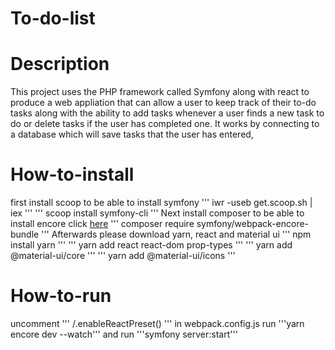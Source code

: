 # To-do-list

# Description
This project uses the PHP framework called Symfony along with react to produce a web appliation that can allow a user to keep track of their to-do tasks along with
the ability to add tasks whenever a user finds a new task to do or delete tasks if the user has completed one. It works by connecting to a database which will save
tasks that the user has entered, 


# How-to-install
first install scoop to be able to install symfony
'''
iwr -useb get.scoop.sh | iex
'''
'''
scoop install symfony-cli
'''
Next install composer to be able to install encore click [here](https://getcomposer.org/download/)
'''
composer require symfony/webpack-encore-bundle
'''
Afterwards please download yarn, react and material ui
'''
npm install yarn
'''
'''
yarn add react react-dom prop-types
'''
'''
yarn add @material-ui/core
'''
'''
yarn add @material-ui/icons
'''


# How-to-run
uncomment ''' /.enableReactPreset() ''' in webpack.config.js run '''yarn encore dev --watch''' and run '''symfony server:start'''
